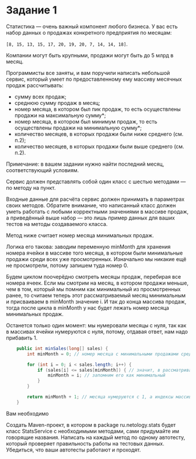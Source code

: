 # Задание 1 
Статистика — очень важный компонент любого бизнеса. У вас есть набор данных о продажах конкретного предприятия по месяцам: 

`````[8, 15, 13, 15, 17, 20, 19, 20, 7, 14, 14, 18]`````. 

Компании могут быть крупными, продажи могут быть до 5 млрд в месяц.

Программисты все заняты, и вам поручили написать небольшой сервис, который умеет по предоставленному ему массиву месячных продаж рассчитывать:

* сумму всех продаж;
* среднюю сумму продаж в месяц;
* номер месяца, в котором был пик продаж, то есть осуществлены продажи на максимальную сумму*;
* номер месяца, в котором был минимум продаж, то есть осуществлены продажи на минимальную сумму*;
* количество месяцев, в которых продажи были ниже среднего (см. п.2);
* количество месяцев, в которых продажи были выше среднего (см. п.2).

Примечание: в вашем задании нужно найти последний месяц, соответствующий условиям.

Сервис должен представлять собой один класс с шестью методами — по методу на пункт. 

Входные данные для расчёта сервис должен принимать в параметрах своих методов. Обратите внимание, что написанный класс должен уметь работать с любыми корректными значениями в массиве продаж, а приведённый выше набор — это лишь пример данных для ваших тестов на методы создаваемого класса.

Метод ниже считает номер месяца минимальных продаж. 

Логика его такова: заводим переменную minMonth для хранения номера ячейки в массиве того месяца, в котором были минимальные продажи среди всех уже просмотренных. Изначально мы никакие ещё не просмотрели, потому запишем туда номер 0. 

Будем циклом поочерёдно смотреть месяцы продаж, перебирая все номера ячеек. Если мы смотрим на месяц, в котором продажи меньше, чем в том, который мы помним как минимальный из просмотренных ранее, то считаем теперь этот рассматриваемый месяц минимальным и присваиваем в minMonth значение i. И так до конца массива продаж, тогда после цикла в minMonth у нас будет лежать номер месяца минимальных продаж. 

Останется только один момент: мы нумеровали месяцы с нуля, так как в массивах ячейки нумеруются с нуля, потому, отдавая ответ, нам надо прибавить 1.

```java
    public int minSales(long[] sales) {
        int minMonth = 0; // номер месяца с минимальными продажами среди просмотренных ранее

        for (int i = 0; i < sales.length; i++) {
            if (sales[i] <= sales[minMonth]) { // значит, в рассматриваемом i-м месяце продаж меньше
                minMonth = i; // запомним его как минимальный
            }
        }

        return minMonth + 1; // месяца нумеруются с 1, а индексы массива с 0, нужно сдвинуть ответ на 1
    }
```
Вам необходимо

Создать Maven-проект, в котором в package ru.netology.stats будет класс StatsService с необходимыми методами, сами придумайте им говорящие названия.
Написать на каждый метод по одному автотесту, который проверяет правильность работы на тестовых данных.
Убедиться, что ваши автотесты работают и проходят.